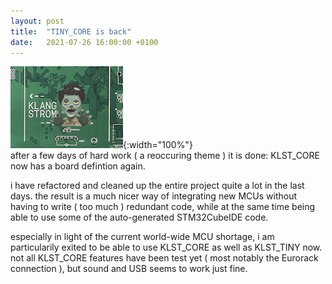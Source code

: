 ```yaml
---
layout: post
title:  "TINY_CORE is back"
date:   2021-07-26 16:00:00 +0100
---
```


![2021-07-26-TINY_CORE-is-back](/assets/2021-07-26-TINY_CORE-is-back.png){:width="100%"}    
after a few days of hard work ( a reoccuring theme ) it is done: KLST_CORE now has a board defintion again.

i have refactored and cleaned up the entire project quite a lot in the last days. the result is a much nicer way of integrating new MCUs without having to write ( too much ) redundant code, while at the same time being able to use some of the auto-generated STM32CubeIDE code.

especially in light of the current world-wide MCU shortage, i am particularily exited to be able to use KLST_CORE as well as KLST_TINY now. not all KLST_CORE features have been test yet ( most notably the Eurorack connection ), but sound and USB seems to work just fine.